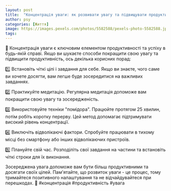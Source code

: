 ```yaml
---
layout: post
title:  "Концентрація уваги: як розвивати увагу та підвищувати продуктивність."
author: psy
categories: [Життя]
image: https://images.pexels.com/photos/5582588/pexels-photo-5582588.jpeg?auto=compress&cs=tinysrgb&fit=crop&h=627&w=1200
tags: 
---
```


🧠 Концентрація уваги є ключовим елементом продуктивності та успіху в будь-якій справі. Якщо ви шукаєте способи покращити свою увагу та підвищити продуктивність, ось декілька корисних порад:

1️⃣ Встановіть чіткі цілі і завдання для себе. Якщо ви знаєте, чого саме ви хочете досягти, вам легше буде зосередитися на важливих завданнях.

2️⃣ Практикуйте медитацію. Регулярна медитація допоможе вам покращити свою увагу та зосередженість.

3️⃣ Використовуйте техніки "помідора". Працюйте протягом 25 хвилин, потім робіть коротку перерву. Цей метод допомагає підтримувати високий рівень концентрації.

4️⃣ Виключіть відволікаючі фактори. Спробуйте працювати в тихому місці без смартфону або інших відволікаючих пристроїв.

5️⃣ Плануйте свій час. Розподіліть свої завдання на частини та встановіть чіткі строки для їх виконання.

Зосереджена увага допоможе вам бути більш продуктивними та досягати своїх цілей. Пам'ятайте, що розвиток уваги - це процес, тому тримайтеся позитивного налаштування та не відчайдувайтеся при перешкодах. 🌟 #концентрація #продуктивність #увага


